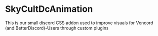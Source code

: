 # SkyCultDcAnimation
This is our small discord CSS addon used to improve visuals for Vencord (and BetterDiscord)-Users through custom plugins

